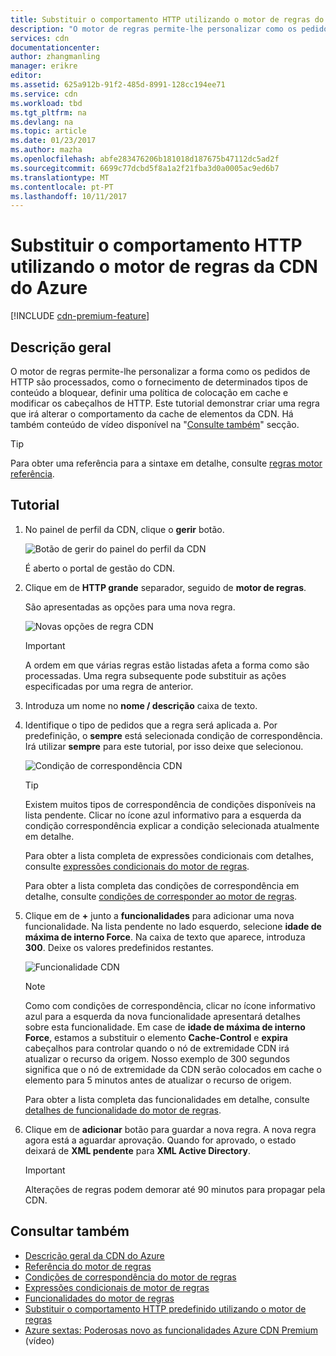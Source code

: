 ```yaml
---
title: Substituir o comportamento HTTP utilizando o motor de regras do Azure CDN | Microsoft Docs
description: "O motor de regras permite-lhe personalizar como os pedidos de HTTP são processados pela CDN do Azure, tais como o fornecimento de determinados tipos de conteúdo a bloquear, definir uma política de colocação em cache e modificar os cabeçalhos de HTTP."
services: cdn
documentationcenter: 
author: zhangmanling
manager: erikre
editor: 
ms.assetid: 625a912b-91f2-485d-8991-128cc194ee71
ms.service: cdn
ms.workload: tbd
ms.tgt_pltfrm: na
ms.devlang: na
ms.topic: article
ms.date: 01/23/2017
ms.author: mazha
ms.openlocfilehash: abfe283476206b181018d187675b47112dc5ad2f
ms.sourcegitcommit: 6699c77dcbd5f8a1a2f21fba3d0a0005ac9ed6b7
ms.translationtype: MT
ms.contentlocale: pt-PT
ms.lasthandoff: 10/11/2017
---
```

# <a name="override-http-behavior-using-the-azure-cdn-rules-engine"></a>Substituir o comportamento HTTP utilizando o motor de regras da CDN do Azure
[!INCLUDE [cdn-premium-feature](../../includes/cdn-premium-feature.md)]

## <a name="overview"></a>Descrição geral
O motor de regras permite-lhe personalizar a forma como os pedidos de HTTP são processados, como o fornecimento de determinados tipos de conteúdo a bloquear, definir uma política de colocação em cache e modificar os cabeçalhos de HTTP.  Este tutorial demonstrar criar uma regra que irá alterar o comportamento da cache de elementos da CDN.  Há também conteúdo de vídeo disponível na "[Consulte também](#see-also)" secção.

   > [!TIP] 
   > Para obter uma referência para a sintaxe em detalhe, consulte [regras motor referência](cdn-rules-engine-reference.md).
   > 


## <a name="tutorial"></a>Tutorial
1. No painel de perfil da CDN, clique o **gerir** botão.
   
    ![Botão de gerir do painel do perfil da CDN](./media/cdn-rules-engine/cdn-manage-btn.png)
   
    É aberto o portal de gestão do CDN.
2. Clique em de **HTTP grande** separador, seguido de **motor de regras**.
   
    São apresentadas as opções para uma nova regra.
   
    ![Novas opções de regra CDN](./media/cdn-rules-engine/cdn-new-rule.png)
   
   > [!IMPORTANT]
   > A ordem em que várias regras estão listadas afeta a forma como são processadas. Uma regra subsequente pode substituir as ações especificadas por uma regra de anterior.
   > 
   > 
3. Introduza um nome no **nome / descrição** caixa de texto.
4. Identifique o tipo de pedidos que a regra será aplicada a.  Por predefinição, o **sempre** está selecionada condição de correspondência.  Irá utilizar **sempre** para este tutorial, por isso deixe que selecionou.
   
   ![Condição de correspondência CDN](./media/cdn-rules-engine/cdn-request-type.png)
   
   > [!TIP]
   > Existem muitos tipos de correspondência de condições disponíveis na lista pendente.  Clicar no ícone azul informativo para a esquerda da condição correspondência explicar a condição selecionada atualmente em detalhe.
   > 
   >  Para obter a lista completa de expressões condicionais com detalhes, consulte [expressões condicionais do motor de regras](cdn-rules-engine-reference-match-conditions.md).
   >  
   > Para obter a lista completa das condições de correspondência em detalhe, consulte [condições de corresponder ao motor de regras](cdn-rules-engine-reference-match-conditions.md).
   > 
   > 
5. Clique em de  **+**  junto a **funcionalidades** para adicionar uma nova funcionalidade.  Na lista pendente no lado esquerdo, selecione **idade de máxima de interno Force**.  Na caixa de texto que aparece, introduza **300**.  Deixe os valores predefinidos restantes.
   
   ![Funcionalidade CDN](./media/cdn-rules-engine/cdn-new-feature.png)
   
   > [!NOTE]
   > Como com condições de correspondência, clicar no ícone informativo azul para a esquerda da nova funcionalidade apresentará detalhes sobre esta funcionalidade.  Em case de **idade de máxima de interno Force**, estamos a substituir o elemento **Cache-Control** e **expira** cabeçalhos para controlar quando o nó de extremidade CDN irá atualizar o recurso da origem.  Nosso exemplo de 300 segundos significa que o nó de extremidade da CDN serão colocados em cache o elemento para 5 minutos antes de atualizar o recurso de origem.
   > 
   > Para obter a lista completa das funcionalidades em detalhe, consulte [detalhes de funcionalidade do motor de regras](cdn-rules-engine-reference-features.md).
   > 
   > 
6. Clique em de **adicionar** botão para guardar a nova regra.  A nova regra agora está a aguardar aprovação. Quando for aprovado, o estado deixará de **XML pendente** para **XML Active Directory**.
   
   > [!IMPORTANT]
   > Alterações de regras podem demorar até 90 minutos para propagar pela CDN.
   > 
   > 

## <a name="see-also"></a>Consultar também
* [Descrição geral da CDN do Azure](cdn-overview.md)
* [Referência do motor de regras](cdn-rules-engine-reference.md)
* [Condições de correspondência do motor de regras](cdn-rules-engine-reference-match-conditions.md)
* [Expressões condicionais de motor de regras](cdn-rules-engine-reference-conditional-expressions.md)
* [Funcionalidades do motor de regras](cdn-rules-engine-reference-features.md)
* [Substituir o comportamento HTTP predefinido utilizando o motor de regras](cdn-rules-engine.md)
* [Azure sextas: Poderosas novo as funcionalidades Azure CDN Premium](https://azure.microsoft.com/documentation/videos/azure-cdns-powerful-new-premium-features/) (vídeo)